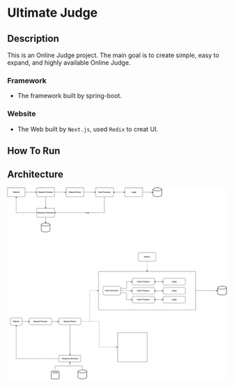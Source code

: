 # Ultimate Judge

## Description

This is an Online Judge project. The main goal is to create simple, easy to expand, and highly available Online Judge.

### Framework

- The framework built by spring-boot.

### Website

- The Web built by `Next.js`, used `Redix` to creat UI.

## How To Run

## Architecture

![](./doc/img/architecture.png)







